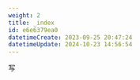 ```yaml
---
weight: 2
title: _index
id: e6e6379ea0
datetimeCreate: 2023-09-25 20:47:24
datetimeUpdate: 2024-10-23 14:56:54
---
```

写



